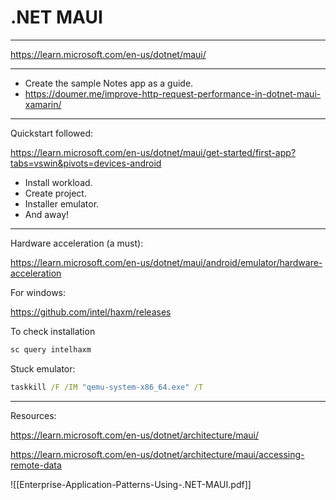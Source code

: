 # .NET MAUI
---

https://learn.microsoft.com/en-us/dotnet/maui/

---

- Create the sample Notes app as a guide.
- https://doumer.me/improve-http-request-performance-in-dotnet-maui-xamarin/

---

Quickstart followed:

https://learn.microsoft.com/en-us/dotnet/maui/get-started/first-app?tabs=vswin&pivots=devices-android

- Install workload.
- Create project.
- Installer emulator.
- And away!

---

Hardware acceleration (a must):

https://learn.microsoft.com/en-us/dotnet/maui/android/emulator/hardware-acceleration

For windows:

https://github.com/intel/haxm/releases

To check installation

```cmd
sc query intelhaxm
```

Stuck emulator:

```cmd
taskkill /F /IM "qemu-system-x86_64.exe" /T
```

---

Resources:

https://learn.microsoft.com/en-us/dotnet/architecture/maui/

https://learn.microsoft.com/en-us/dotnet/architecture/maui/accessing-remote-data

![[Enterprise-Application-Patterns-Using-.NET-MAUI.pdf]]